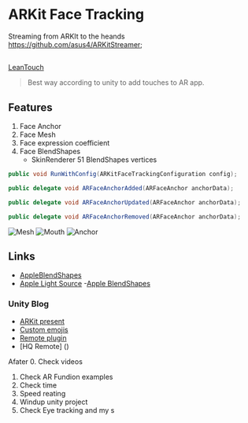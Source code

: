 # ARKit Face Tracking
 
 Streaming from ARKIt to the heands  https://github.com/asus4/ARKitStreamer;

##
[LeanTouch](http://gameprogrammingpatterns.com/contents.html)
>Best way according to unity to add touches to AR app.

## Features

1. Face Anchor
2. Face Mesh
3. Face expression coefficient
4. Face BlendShapes
    - SkinRenderer 51 BlendShapes  vertices


``` C#
public void RunWithConfig(ARKitFaceTrackingConfiguration config);

public delegate void ARFaceAnchorAdded(ARFaceAnchor anchorData);

public delegate void ARFaceAnchorUpdated(ARFaceAnchor anchorData);

public delegate void ARFaceAnchorRemoved(ARFaceAnchor anchorData);
``` 

![Mesh](\Images\ArKitMesh.png)
![Mouth](\Images\ArKitMouth.png)
![Anchor](\Images\ArKitAnchor.png)

## Links

 - [AppleBlendShapes](https://developer.apple.com/documentation/arkit/arfaceanchor/blendshapelocation)
 - [Apple Light Source](https://developer.apple.com/documentation/arkit/ardirectionallightestimate)
 -[Apple BlendShapes](hdeveloper.apple.com/documentation/arkit/arfacegeometry)

### Unity Blog
- [ARKit present](https://blogs.unity3d.com/2017/11/03/arkit-face-tracking-on-iphone-x/)
- [Custom emojis](https://blogs.unity3d.com/2017/12/03/create-your-own-animated-emojis-with-unity/)
- [Remote plugin](logs.unity3d.com/2018/01/16/arkit-remote-now-with-face-tracking/)
- [HQ Remote]   ()



Afater
0. Check videos
1. Check AR Fundion examples
2. Check time
3. Speed reating
4. Windup unity project
5. Check Eye tracking and my s